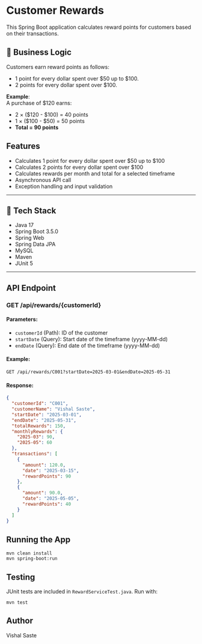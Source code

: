# Customer Rewards

This Spring Boot application calculates reward points for customers based on their transactions.

## 📌 Business Logic

Customers earn reward points as follows:
- 1 point for every dollar spent over $50 up to $100.
- 2 points for every dollar spent over $100.

**Example**:  
A purchase of $120 earns:  
- 2 × ($120 - $100) = 40 points  
- 1 × ($100 - $50) = 50 points  
- **Total = 90 points**

## Features
- Calculates 1 point for every dollar spent over $50 up to $100
- Calculates 2 points for every dollar spent over $100
- Calculates rewards per month and total for a selected timeframe
- Asynchronous API call
- Exception handling and input validation

---

  ## 🔧 Tech Stack
- Java 17
- Spring Boot 3.5.0
- Spring Web
- Spring Data JPA
- MySQL
- Maven
- JUnit 5

---

## API Endpoint
### GET /api/rewards/{customerId}

#### Parameters:
- `customerId` (Path): ID of the customer
- `startDate` (Query): Start date of the timeframe (yyyy-MM-dd)
- `endDate` (Query): End date of the timeframe (yyyy-MM-dd)

#### Example:
```
GET /api/rewards/C001?startDate=2025-03-01&endDate=2025-05-31
```

#### Response:
```json
{
  "customerId": "C001",
  "customerName": "Vishal Saste",
  "startDate": "2025-03-01",
  "endDate": "2025-05-31",
  "totalRewards": 150,
  "monthlyRewards": {
    "2025-03": 90,
    "2025-05": 60
  },
  "transactions": [
    {
      "amount": 120.0,
      "date": "2025-03-15",
      "rewardPoints": 90
    },
    {
      "amount": 90.0,
      "date": "2025-05-05",
      "rewardPoints": 40
    }
  ]
}
```

## Running the App
```
mvn clean install
mvn spring-boot:run
```

## Testing
JUnit tests are included in `RewardServiceTest.java`.
Run with:
```
mvn test
```

## Author
Vishal Saste
